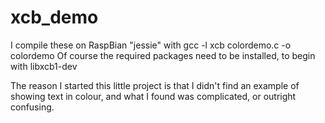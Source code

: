 # xcb_demo

I compile these on RaspBian "jessie" with
gcc -l xcb colordemo.c -o colordemo
Of course the required packages need to be installed, to begin with libxcb1-dev

The reason I started this little project is that I didn't find an example of showing text in colour,
and what I found was complicated, or outright confusing.

